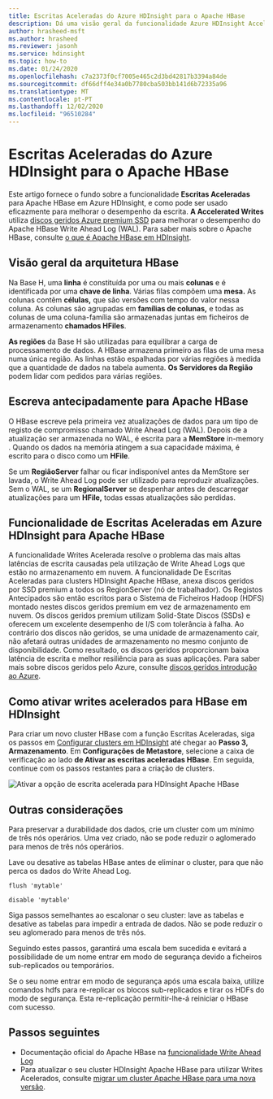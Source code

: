 ```yaml
---
title: Escritas Aceleradas do Azure HDInsight para o Apache HBase
description: Dá uma visão geral da funcionalidade Azure HDInsight Accelerated Writes, que utiliza discos geridos premium para melhorar o desempenho do Apache HBase Write Ahead Log.
author: hrasheed-msft
ms.author: hrasheed
ms.reviewer: jasonh
ms.service: hdinsight
ms.topic: how-to
ms.date: 01/24/2020
ms.openlocfilehash: c7a2373f0cf7005e465c2d3bd42817b3394a84de
ms.sourcegitcommit: df66dff4e34a0b7780cba503bb141d6b72335a96
ms.translationtype: MT
ms.contentlocale: pt-PT
ms.lasthandoff: 12/02/2020
ms.locfileid: "96510284"
---
```

# <a name="azure-hdinsight-accelerated-writes-for-apache-hbase"></a>Escritas Aceleradas do Azure HDInsight para o Apache HBase

Este artigo fornece o fundo sobre a funcionalidade **Escritas Aceleradas** para Apache HBase em Azure HDInsight, e como pode ser usado eficazmente para melhorar o desempenho da escrita. **A Accelerated Writes** utiliza [discos geridos Azure premium SSD](../../virtual-machines/disks-types.md#premium-ssd) para melhorar o desempenho do Apache HBase Write Ahead Log (WAL). Para saber mais sobre o Apache HBase, consulte [o que é Apache HBase em HDInsight](apache-hbase-overview.md).

## <a name="overview-of-hbase-architecture"></a>Visão geral da arquitetura HBase

Na Base H, uma **linha** é constituída por uma ou mais **colunas** e é identificada por uma **chave de linha**. Várias filas compõem uma **mesa.** As colunas contêm **células,** que são versões com tempo do valor nessa coluna. As colunas são agrupadas em **famílias de colunas,** e todas as colunas de uma coluna-família são armazenadas juntas em ficheiros de armazenamento **chamados HFiles**.

**As regiões** da Base H são utilizadas para equilibrar a carga de processamento de dados. A HBase armazena primeiro as filas de uma mesa numa única região. As linhas estão espalhadas por várias regiões à medida que a quantidade de dados na tabela aumenta. **Os Servidores da Região** podem lidar com pedidos para várias regiões.

## <a name="write-ahead-log-for-apache-hbase"></a>Escreva antecipadamente para Apache HBase

O HBase escreve pela primeira vez atualizações de dados para um tipo de registo de compromisso chamado Write Ahead Log (WAL). Depois de a atualização ser armazenada no WAL, é escrita para a **MemStore** in-memory . Quando os dados na memória atingem a sua capacidade máxima, é escrito para o disco como um **HFile**.

Se um **RegiãoServer** falhar ou ficar indisponível antes da MemStore ser lavada, o Write Ahead Log pode ser utilizado para reproduzir atualizações. Sem o WAL, se um **RegionalServer** se despenhar antes de descarregar atualizações para um **HFile,** todas essas atualizações são perdidas.

## <a name="accelerated-writes-feature-in-azure-hdinsight-for-apache-hbase"></a>Funcionalidade de Escritas Aceleradas em Azure HDInsight para Apache HBase

A funcionalidade Writes Acelerada resolve o problema das mais altas latências de escrita causadas pela utilização de Write Ahead Logs que estão no armazenamento em nuvem.  A funcionalidade De Escritas Aceleradas para clusters HDInsight Apache HBase, anexa discos geridos por SSD premium a todos os RegionServer (nó de trabalhador). Os Registos Antecipados são então escritos para o Sistema de Ficheiros Hadoop (HDFS) montado nestes discos geridos premium em vez de armazenamento em nuvem.  Os discos geridos premium utilizam Solid-State Discos (SSDs) e oferecem um excelente desempenho de I/S com tolerância à falha.  Ao contrário dos discos não geridos, se uma unidade de armazenamento cair, não afetará outras unidades de armazenamento no mesmo conjunto de disponibilidade.  Como resultado, os discos geridos proporcionam baixa latência de escrita e melhor resiliência para as suas aplicações. Para saber mais sobre discos geridos pelo Azure, consulte [discos geridos introdução ao Azure](../../virtual-machines/managed-disks-overview.md).

## <a name="how-to-enable-accelerated-writes-for-hbase-in-hdinsight"></a>Como ativar writes acelerados para HBase em HDInsight

Para criar um novo cluster HBase com a função Escritas Aceleradas, siga os passos em [Configurar clusters em HDInsight](../hdinsight-hadoop-provision-linux-clusters.md) até chegar ao **Passo 3, Armazenamento**. Em **Configurações de Metastore**, selecione a caixa de verificação ao lado **de Ativar as escritas aceleradas HBase**. Em seguida, continue com os passos restantes para a criação de clusters.

![Ativar a opção de escrita acelerada para HDInsight Apache HBase](./media/apache-hbase-accelerated-writes/azure-portal-create-hbase-wals.png)

## <a name="other-considerations"></a>Outras considerações

Para preservar a durabilidade dos dados, crie um cluster com um mínimo de três nós operários. Uma vez criado, não se pode reduzir o aglomerado para menos de três nós operários.

Lave ou desative as tabelas HBase antes de eliminar o cluster, para que não perca os dados do Write Ahead Log.

```
flush 'mytable'
```

```
disable 'mytable'
```

Siga passos semelhantes ao escalonar o seu cluster: lave as tabelas e desative as tabelas para impedir a entrada de dados. Não se pode reduzir o seu aglomerado para menos de três nós.

Seguindo estes passos, garantirá uma escala bem sucedida e evitará a possibilidade de um nome entrar em modo de segurança devido a ficheiros sub-replicados ou temporários.

Se o seu nome entrar em modo de segurança após uma escala baixa, utilize comandos hdfs para re-replicar os blocos sub-replicados e tirar os HDFs do modo de segurança. Esta re-replicação permitir-lhe-á reiniciar o HBase com sucesso.

## <a name="next-steps"></a>Passos seguintes

* Documentação oficial do Apache HBase na [funcionalidade Write Ahead Log](https://hbase.apache.org/book.html#wal)
* Para atualizar o seu cluster HDInsight Apache HBase para utilizar Writes Acelerados, consulte [migrar um cluster Apache HBase para uma nova versão](apache-hbase-migrate-new-version.md).
